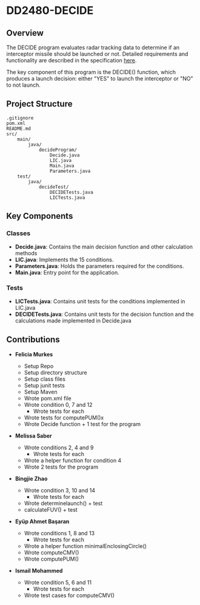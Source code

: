 # DD2480-DECIDE

## Overview

The DECIDE program evaluates radar tracking data to determine if an interceptor missile should be launched or not. Detailed requirements and functionality are described in the specification [here](./decide.pdf).

The key component of this program is the DECIDE() function, which produces a launch decision: either "YES" to launch the interceptor or "NO" to not launch.

## Project Structure

```
.gitignore
pom.xml
README.md
src/
    main/
        java/
            decideProgram/
                Decide.java
                LIC.java
                Main.java
                Parameters.java
    test/
        java/
            decideTest/
                DECIDETests.java
                LICTests.java

```

## Key Components

### Classes

- **Decide.java**: Contains the main decision function and other calculation methods
- **LIC.java**: Implements the 15 conditions.
- **Parameters.java**: Holds the parameters required for the conditions.
- **Main.java**: Entry point for the application.

### Tests

- **LICTests.java**: Contains unit tests for the conditions implemented in LIC.java
- **DECIDETests.java**: Contains unit tests for the decision function and the calculations made implemented in Decide.java


## Contributions
- **Felicia Murkes**
    - Setup Repo
    - Setup directory structure 
    - Setup class files
    - Setup junit tests
    - Setup Maven
    - Wrote pom.xml file
    - Wrote condition 0, 7 and 12
        - Wrote tests for each
    - Wrote tests for computePUM()x
    - Wrote Decide function + 1 test for the program


- **Melissa Saber**
    - Wrote conditions 2, 4 and 9
        - Wrote tests for each
    - Wrote a helper function for condition 4
    - Wrote 2 tests for the program


- **Bingjie Zhao**
    - Wrote condition 3, 10 and 14
        - Wrote tests for each
    - Wrote determinelaunch() + test
    - calculateFUV() + test


- **Eyüp Ahmet Başaran**
    - Wrote conditions 1, 8 and 13
        - Wrote tests for each
    - Wrote a helper function minimalEnclosingCircle()
    - Wrote computeCMV()
    - Wrote computePUM()

- **Ismail Mohammed**
    - Wrote condition 5, 6 and 11
        - Wrote tests for each
    - Wrote test cases for computeCMV()






